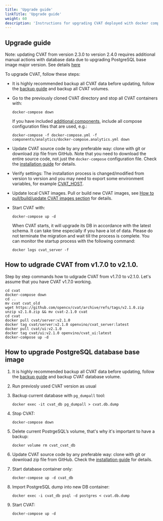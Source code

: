 ```yaml
---
title: 'Upgrade guide'
linkTitle: 'Upgrade guide'
weight: 60
description: 'Instructions for upgrading CVAT deployed with docker compose'
---
```


<!--lint disable heading-style-->

## Upgrade guide

Note: updating CVAT from version 2.3.0 to version 2.4.0 requires additional manual actions with database data due to
upgrading PostgreSQL base image major version. See details [here](#how-to-upgrade-postgresql-database-base-image)

To upgrade CVAT, follow these steps:

- It is highly recommended backup all CVAT data before updating, follow the
  [backup guide](/docs/administration/advanced/backup_guide/) and backup all CVAT volumes.

- Go to the previously cloned CVAT directory and stop all CVAT containers with:
  ```shell
  docker-compose down
  ```
  If you have included [additional components](/docs/administration/basics/installation/#additional-components),
  include all compose configuration files that are used, e.g.:
  ```shell
  docker-compose -f docker-compose.yml -f components/analytics/docker-compose.analytics.yml down
  ```

- Update CVAT source code by any preferable way: clone with git or download zip file from GitHub.
  Note that you need to download the entire source code, not just the `docker-compose` configuration file.
  Check the
  [installation guide](/docs/administration/basics/installation/#how-to-get-cvat-source-code) for details.

- Verify settings:
  The installation process is changed/modified from version to version and
  you may need to export some environment variables, for example
  [CVAT_HOST](/docs/administration/basics/installation/#use-your-own-domain).

- Update local CVAT images.
  Pull or build new CVAT images, see
  [How to pull/build/update CVAT images section](/docs/administration/basics/installation/#how-to-pullbuildupdate-cvat-images)
  for details.

- Start CVAT with:
  ```shell
  docker-compose up -d
  ```
  When CVAT starts, it will upgrade its DB in accordance with the latest schema.
  It can take time especially if you have a lot of data.
  Please do not terminate the migration and wait till the process is complete.
  You can monitor the startup process with the following command:
  ```shell
  docker logs cvat_server -f
  ```

## How to udgrade CVAT from v1.7.0 to v2.1.0.

Step by step commands how to udgrade CVAT from v1.7.0 to v2.1.0.
Let's assume that you have CVAT v1.7.0 working.
```shell
cd cvat
docker-compose down
cd ..
mv cvat cvat_old
wget https://github.com/opencv/cvat/archive/refs/tags/v2.1.0.zip
unzip v2.1.0.zip && mv cvat-2.1.0 cvat
cd cvat
docker pull cvat/server:v2.1.0
docker tag cvat/server:v2.1.0 openvino/cvat_server:latest
docker pull cvat/ui:v2.1.0
docker tag cvat/ui:v2.1.0 openvino/cvat_ui:latest
docker-compose up -d
```
## How to upgrade PostgreSQL database base image

1. It is highly recommended backup all CVAT data before updating, follow the
   [backup guide](/docs/administration/advanced/backup_guide/) and backup CVAT database volume.

1. Run previosly used CVAT version as usual

1. Backup current database with `pg_dumpall` tool:
   ```shell
   docker exec -it cvat_db pg_dumpall > cvat.db.dump
   ```

1. Stop CVAT:
   ```shell
   docker-compose down
   ```

1. Delete current PostrgeSQL’s volume, that's why it's important to have a backup:
   ```shell
   docker volume rm cvat_cvat_db
   ```

1. Update CVAT source code by any preferable way: clone with git or download zip file from GitHub.
   Check the
   [installation guide](/docs/administration/basics/installation/#how-to-get-cvat-source-code) for details.

1. Start database container only:
   ```shell
   docker-compose up -d cvat_db
   ```

1. Import PostgreSQL dump into new DB container:
   ```shell
   docker exec -i cvat_db psql -d postgres < cvat.db.dump
   ```

1. Start CVAT:
   ```shell
   docker-compose up -d
   ```
